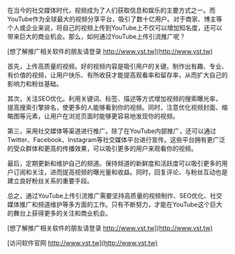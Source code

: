 在当今的社交媒体时代，视频成为了人们获取信息和娱乐的主要方式之一。而YouTube作为全球最大的视频分享平台，吸引了数十亿用户。对于商家、博主等个人或企业来说，将自己的视频上传到YouTube上不仅可以增加知名度，还可以带来巨大的商业机会。那么，如何通过YouTube上传引流推广呢？

[想了解推广相关软件的朋友请登录 http://www.vst.tw](http://www.vst.tw)

首先，上传高质量的视频。好的视频内容是吸引用户的关键。制作出有趣、专业、有价值的视频，让用户快乐、有所收获才能提高观看率和留存率，从而扩大自己的影响力和粉丝基础。

其次，关注SEO优化。利用关键词、标签、描述等方式增加视频的搜索曝光率，提高搜索引擎排名，使更多的人能够看到你的视频。同时，注意优化视频封面、缩略图等元素，让用户在浏览页面时能够更容易地发现你的视频。

第三，采用社交媒体等渠道进行推广。除了在YouTube内部推广，还可以通过Twitter、Facebook、Instagram等社交媒体平台进行宣传。这些平台拥有更广泛的受众群体和更高的传播效果，可以吸引更多的用户来观看你的视频。

最后，定期更新和维护自己的频道。保持频道的新鲜度和活跃度可以吸引更多的用户订阅和关注，进而提高视频的曝光量和收益。同时，回复评论、与粉丝互动也是建立良好粉丝关系的重要手段。

总之，通过YouTube上传引流推广需要坚持高质量的视频制作、SEO优化、社交媒体推广和频道维护等多方面的工作。只有不断努力，才能在YouTube这个巨大的舞台上获得更多的关注和商业机会。

[想了解推广相关软件的朋友请登录 http://www.vst.tw](http://www.vst.tw)


[访问软件官网 http://www.vst.tw](http://www.vst.tw)
